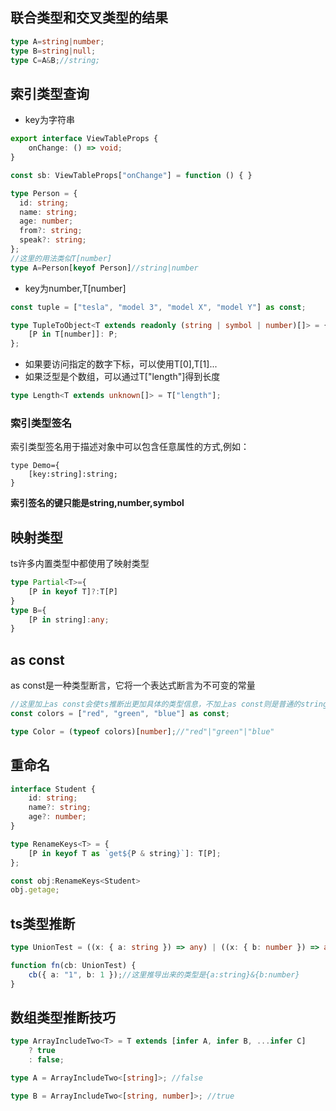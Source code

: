 ## 联合类型和交叉类型的结果
```typescript
type A=string|number;
type B=string|null;
type C=A&B;//string;
```
## 索引类型查询
- key为字符串
```typescript
export interface ViewTableProps {
	onChange: () => void;
}

const sb: ViewTableProps["onChange"] = function () { }

type Person = {
  id: string;
  name: string;
  age: number;
  from?: string;
  speak?: string;
};
//这里的用法类似T[number]
type A=Person[keyof Person]//string|number
```
- key为number,T[number]
```typescript
const tuple = ["tesla", "model 3", "model X", "model Y"] as const;

type TupleToObject<T extends readonly (string | symbol | number)[]> = {
	[P in T[number]]: P;
};
```
- 如果要访问指定的数字下标，可以使用T[0],T[1]...
- 如果泛型是个数组，可以通过T["length"]得到长度
```typescript
type Length<T extends unknown[]> = T["length"];
```
### 索引类型签名
索引类型签名用于描述对象中可以包含任意属性的方式,例如：
```
type Demo={
    [key:string]:string;
}
```
**索引签名的键只能是string,number,symbol**
## 映射类型
ts许多内置类型中都使用了映射类型
```typescript
type Partial<T>={
	[P in keyof T]?:T[P]
}
type B={
	[P in string]:any;
}
```
## as const
as const是一种类型断言，它将一个表达式断言为不可变的常量
```typescript
//这里加上as const会使ts推断出更加具体的类型信息，不加上as const则是普通的string类型
const colors = ["red", "green", "blue"] as const;

type Color = (typeof colors)[number];//"red"|"green"|"blue"

```

## 重命名
```typescript
interface Student {
	id: string;
	name?: string;
	age?: number;
}

type RenameKeys<T> = {
	[P in keyof T as `get${P & string}`]: T[P];
};

const obj:RenameKeys<Student>
obj.getage;

```
## ts类型推断
```typescript
type UnionTest = ((x: { a: string }) => any) | ((x: { b: number }) => any);

function fn(cb: UnionTest) {
	cb({ a: "1", b: 1 });//这里推导出来的类型是{a:string}&{b:number}
}

```
## 数组类型推断技巧
```typescript
type ArrayIncludeTwo<T> = T extends [infer A, infer B, ...infer C]
	? true
	: false;

type A = ArrayIncludeTwo<[string]>; //false

type B = ArrayIncludeTwo<[string, number]>; //true
```